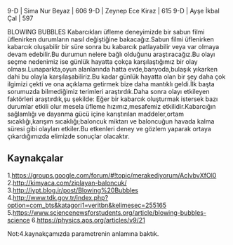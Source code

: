 



9-D  | Sima Nur Beyaz   | 606
9-D  | Zeynep Ece Kiraz | 615
9-D  | Ayşe İkbal Çal   | 597

BLOWING BUBBLES
Kabarcıkları üfleme deneyimizde bir sabun filmi üflenirken durumların nasıl değiştiğine bakacağız.Sabun filmi üflenirken kabarcık oluşabilir bir süre sonra bu kabarcık patlayabilir veya var olmaya devam edebilir.Bu durumun nelere bağlı olduğunu araştıracağız.Bu olayı seçme nedenimiz ise günlük hayatta çokça karşılaştığımız bir olay olması.Lunaparkta,oyun alanlarında hatta evde,banyoda,bulaşık yıkarken dahi bu olayla karşılaşabiliriz.Bu kadar günlük hayatta olan bir şey daha çok ilgimizi çekti ve ona açıklama getirmek bize daha mantıklı geldi.İlk başta sorumuzda bilmediğimiz terimleri araştırdık.Daha sonra olayı etkileyen faktörleri araştırdık,şu şekilde:
Eğer bir kabarcık oluşturmak istersek bazı durumlar etkili olur mesela üfleme hızımız,mesafemiz etkilidir.Kabarcığın sağlamlığı ve dayanma gücü içine karıştırılan maddeler,ortam sıcaklığı,karışım sıcaklığı;baloncuk miktarı ve baloncuğun havada kalma süresi gibi olayları etkiler.Bu etkenleri deney ve gözlem yaparak ortaya çıkardığımızda elimizde sonuçlar olacaktır.


## Kaynakçalar  

1.https://groups.google.com/forum/#!topic/merakediyorum/AcIvbvXfOl0
2.http://kimyaca.com/ziplayan-baloncuk/
3.http://iypt.blog.ir/post/Blowing%20Bubbles
4.http://www.tdk.gov.tr/index.php?option=com_bts&katagori1=veritbn&kelimesec=255165
5.https://www.sciencenewsforstudents.org/article/blowing-bubbles-science
6.https://physics.aps.org/articles/v9/21

Not:4.kaynakçamızda parametrenin anlamına baktık.

